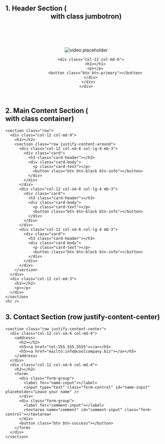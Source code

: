 ## 1. Header Section (<header> with class jumbotron)
<header class="jumbotron jumbotron-fluid">
    <div class="container">
      <div class="row align-items-end">
        <div class="col-12 col-md-6">
            <img class='img-fluid' src="https://via.placeholder.com/1920x1080" alt="video placeholder" />
        </div>

        <div class="col-12 col-md-6">
            <h1></h1>
            <p></p>
            <button class="btn btn-primary"></button>
        </div>
      </div>
    </div>
</header>

## 2. Main Content Section (<main> with class container)
<main class="container">
    
    <section class="row">
      <div class="col-12 col-md-9">
        <h2></h2>
        <section class="row justify-content-around">
          <div class="col-12 col-sm-6 col-lg-4 mb-3">
            <div class="card">
              <h3 class="card-header"></h3>
              <div class="card-body">
                <p class="card-text"></p>
                <button class="btn btn-block btn-info"></button>
              </div>
            </div>
          </div>
          <div class="col-12 col-sm-6 col-lg-4 mb-3">
            <div class="card">
              <h3 class="card-header"></h3>
              <div class="card-body">
                <p class="card-text"></p>
                <button class="btn btn-block btn-info"></button>
              </div>
            </div>
          </div>
          <div class="col-12 col-sm-6 col-lg-4 mb-3">
            <div class="card">
              <h3 class="card-header"></h3>
              <div class="card-body">
                <p class="card-text"></p>
                <button class="btn btn-block btn-info"></button>
              </div>
            </div>
          </div>
        </section>
      </div>
      <div class="col-12 col-md-3">
        <h2></h2>
        <p></p>
      </div>
    </section>
    <hr />

## 3. Contact Section (row justify-content-center)
    <section class="row justify-content-center">
      <div class="col-12 col-sm-6 col-md-4">
        <address>
          <h2></h2>
          <h5><a href="tel:555.555.5555"></a></h5>
          <h5><a href="mailto:info@coolcompany.biz"></a></h5>
        </address>
      </div>
      <div class="col-12 col-sm-6 col-md-4">
        <h2></h2>
        <form>
          <div class="form-group">
            <label for="name-input"></label>
            <input type="text" class="form-control" id="name-input" placeholder="Leave your name" />
          </div>
          <div class="form-group">
            <label for="comment-input"></label>
            <textarea name="comment" id="comment-input" class="form-control"></textarea>
          </div>
          <button class="btn btn-success"></button>
        </form>
      </div>
    </section>
</main>

<!-- 
1. Header Section (<header class="jumbotron">)

	•	Purpose: This section is the introductory part, giving users a large visual with a call to action.
	•	Bootstrap Concepts:
	•	jumbotron-fluid: A full-width container meant to grab attention.
	•	Grid System: Uses Bootstrap’s grid system to split content into two columns (col-12 col-md-6):
	•	Left Column (col-12 col-md-6): Displays an image. The class img-fluid makes sure the image is responsive and resizes according to the screen width.
	•	Right Column (col-12 col-md-6): Contains a headline (<h1>), paragraph (<p>), and a call-to-action button (<button>).
	•	Mobile-first approach: The columns are stacked vertically (one below the other) on small screens and displayed side-by-side on larger screens (col-12 on small devices, col-md-6 on medium and up).

2. Main Content Section (<main class="container">)

	•	Purpose: The main section contains services and an “About Us” section.
	•	Bootstrap Concepts:
	•	Container: The container class provides padding and centers content on larger screens.
	•	Row and Column Layout:
	•	row class: Defines a new row, where the grid system can apply.
	•	Two major divisions:
	1.	Services (col-12 col-md-9): This takes up 75% of the width on medium+ devices and 100% on smaller devices.
	•	Service Cards: Each service is contained within a card, making use of the card component.
	•	Responsive Grid: The cards stack vertically on smaller screens (using col-12 col-sm-6) and are aligned horizontally on larger screens (col-lg-4).
	•	Buttons: btn-block makes buttons take up the full width of their parent containers, enhancing touch targets for mobile users.
	2.	About Us (col-12 col-md-3): This section takes up 25% of the width on medium+ devices.
	•	Contains text about the company in a p tag, wrapped in a column layout for responsiveness.
	•	Separation via <hr />: A horizontal rule (<hr />) visually separates the content from the next section.

3. Contact Section (<section class="row justify-content-center">)

	•	Purpose: The contact section allows users to get in touch and leave comments.
	•	Bootstrap Concepts:
	•	Center Alignment (justify-content-center): Ensures the form and contact information are centered within the row.
	•	Two Columns:
	1.	Contact Info (col-12 col-sm-6 col-md-4): Displays the company name and contact information.
	2.	Comment Form (col-12 col-sm-6 col-md-4): A form where users can leave their name and a comment.
	•	Form Elements: Each form input is wrapped with form-group to space out form controls, while form-control ensures inputs and text areas are styled properly.

Key Bootstrap Layout Concepts:

	1.	Mobile-First Design: Bootstrap grid classes (col-12, col-md-6, etc.) ensure that the layout adapts to different screen sizes. It starts by stacking content vertically on smaller screens and adjusts to a side-by-side layout on larger screens.
	2.	Grid System: The layout relies heavily on Bootstrap’s 12-column grid system. For example:
	•	col-12 col-md-6: Full width on smaller devices, half-width on medium+ devices.
	•	col-12 col-sm-6 col-lg-4: Full width on small devices, half-width on medium devices, one-third width on large devices.
	3.	Card Component: The card class is used for displaying information in neatly styled boxes.
	4.	Flexbox Utilities: Classes like justify-content-center and align-items-end are based on Flexbox to control alignment and spacing.

How the Developer Thinks:

	1.	Responsiveness: Ensure that the layout works on all screen sizes, starting from mobile and scaling up to desktop.
	2.	Content Separation: Different sections of the page are logically separated using rows, columns, and components like cards and forms.
	3.	Consistency: Buttons, form controls, and content containers follow consistent styling using Bootstrap classes to maintain a uniform design.
	4.	User Experience: Buttons are full-width (btn-block) on smaller screens to make touch interaction easier, while forms are aligned centrally to be accessible and user-friendly.

By using the grid system and Bootstrap components, the developer can ensure a clean, responsive layout that adapts to different devices and screen sizes with minimal effort.
 -->
